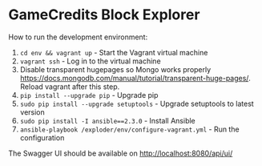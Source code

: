 # GameCredits Block Explorer

How to run the development environment:

1. `cd env && vagrant up` - Start the Vagrant virtual machine
2. `vagrant ssh` - Log in to the virtual machine
3. Disable transparent hugepages so Mongo works properly https://docs.mongodb.com/manual/tutorial/transparent-huge-pages/. Reload vagrant after this step.
4. `pip install --upgrade pip` - Upgrade pip
5. `sudo pip install --upgrade setuptools` - Upgrade setuptools to latest version
6. `sudo pip install -I ansible==2.3.0` - Install Ansible
7. `ansible-playbook /exploder/env/configure-vagrant.yml` - Run the configuration

The Swagger UI should be available on [http://localhost:8080/api/ui/](http://127.0.0.1:8080/api/ui/)
